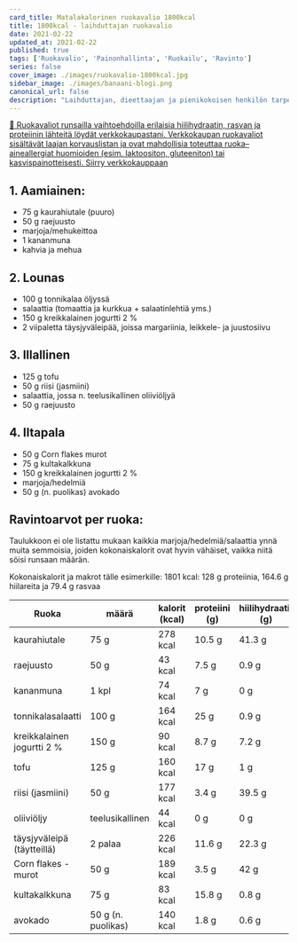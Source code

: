 ```yaml
---
card_title: Matalakalorinen ruokavalio 1800kcal
title: 1800kcal - laihduttajan ruokavalio
date: 2021-02-22
updated_at: 2021-02-22
published: true
tags: ['Ruokavalio', 'Painonhallinta', 'Ruokailu', 'Ravinto']
series: false
cover_image: ./images/ruokavalio-1800kcal.jpg
sidebar_image: ./images/banaani-blogi.png
canonical_url: false
description: "Laihduttajan, dieettaajan ja pienikokoisen henkilön tarpeisiin suunniteltu ruokavalioesimerkki."
---
```


<a href="https://verkkokauppa.ptjesse.fi" class="rage-text ad">💪 Ruokavaliot runsailla vaihtoehdoilla erilaisia hiilihydraatin, rasvan ja proteiinin lähteitä löydät verkkokaupastani. Verkkokaupan ruokavaliot sisältävät laajan korvauslistan ja ovat mahdollisia toteuttaa ruoka–aineallergiat huomioiden (esim. laktoositon, gluteeniton) tai kasvispainotteisesti. <span style="text-decoration:underline;" class="external-link" href="https://verkkokauppa.ptjesse.fi">Siirry verkkokauppaan</span></a>

## 1. Aamiainen:

- 75 g kaurahiutale (puuro)
- 50 g raejuusto
- marjoja/mehukeittoa
- 1 kananmuna
- kahvia ja mehua


## 2. Lounas
-	100 g tonnikalaa öljyssä
-	salaattia (tomaattia ja kurkkua + salaatinlehtiä yms.)
-	150 g kreikkalainen jogurtti 2 %
-	2 viipaletta täysjyväleipää, joissa margariinia, leikkele- ja juustosiivu


## 3. Illallinen
-	125 g tofu
-	50 g riisi (jasmiini)
-	salaattia, jossa n. teelusikallinen oliiviöljyä
-	50 g raejuusto


## 4. Iltapala
-	50 g Corn flakes murot
-	75 g kultakalkkuna
-	150 g kreikkalainen jogurtti 2 %
-	marjoja/hedelmiä
-	50 g (n. puolikas) avokado


## Ravintoarvot per ruoka:

Taulukkoon ei ole listattu mukaan kaikkia marjoja/hedelmiä/salaattia ynnä muita semmoisia, joiden kokonaiskalorit ovat hyvin vähäiset, vaikka niitä söisi runsaan määrän.

Kokonaiskalorit ja makrot tälle esimerkille:
1801 kcal: 128 g proteiinia, 164.6 g hiilareita ja 79.4 g rasvaa


| Ruoka        | määrä | kalorit (kcal)           | proteiini (g) | hiilihydraatit (g) | rasva (g)
| ------------- |-------------| -----| -----| -----| -----|
| kaurahiutale      | 75 g | 278 kcal | 10.5 g | 41.3 g | 6 g |
| raejuusto      | 50 g | 43 kcal | 7.5 g | 0.9 g | 1 g |
| kananmuna      | 1 kpl | 74 kcal | 7 g | 0 g | 5 g |
| tonnikalasalaatti      | 100 g | 164 kcal | 25 g | 0.9 g | 6.6 g |
| kreikkalainen jogurtti 2 %     | 150 g | 90 kcal | 8.7 g | 7.2 g | 3 g |
| tofu     | 125 g | 160 kcal | 17 g | 1 g | 10 g |
| riisi (jasmiini)     | 50 g | 177 kcal | 3.4 g | 39.5 g | 0.4 g |
| oliiviöljy   | teelusikallinen | 44 kcal | 0 g | 0 g | 5 g |
| täysjyväleipä (täytteillä)     | 2 palaa | 226 kcal | 11.6 g | 22.3 g | 22.6 g |
| Corn flakes -murot     | 50 g | 189 kcal | 3.5 g | 42 g | 0.5 g |
| kultakalkkuna     | 75 g | 83 kcal | 15.8 g | 0.8 g | 1.5 g |
| avokado     | 50 g (n. puolikas) | 140 kcal | 1.8 g | 0.6 g | 13.8 g |
